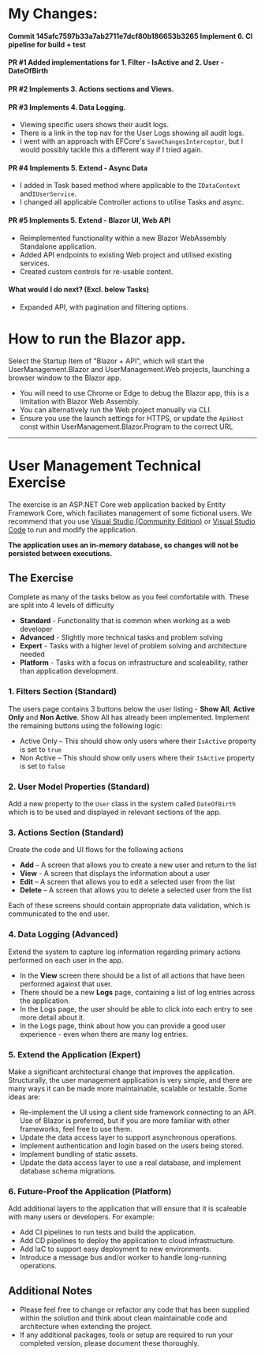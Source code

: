 # My Changes:

#### Commit 145afc7597b33a7ab2711e7dcf80b186653b3265 Implement 6. CI pipeline for build + test

#### PR #1 Added implementations for 1. Filter - IsActive and 2. User - DateOfBirth

#### PR #2 Implements 3. Actions sections and Views.

#### PR #3 Implements 4. Data Logging.
 - Viewing specific users shows their audit logs.
 - There is a link in the top nav for the User Logs showing all audit logs.
 - I went with an approach with EFCore's `SaveChangesInterceptor`, but I would possibly tackle this a different way if I tried again.

#### PR #4 Implements 5. Extend - Async Data
 - I added in Task based method where applicable to the `IDataContext` and`IUserService`.
 - I changed all applicable Controller actions to utilise Tasks and async.


#### PR #5 Implements 5. Extend - Blazor UI, Web API
 - Reimplemented functionality within a new Blazor WebAssembly Standalone application.
 - Added API endpoints to existing Web project and utilised existing services.
 - Created custom controls for re-usable content.


#### What would I do next? (Excl. below Tasks)
 - Expanded API, with pagination and filtering options.

 

# How to run the Blazor app.

Select the Startup Item of "Blazor + API", which will start the UserManagement.Blazor and UserManagement.Web projects, launching a browser window to the Blazor app.
- You will need to use Chrome or Edge to debug the Blazor app, this is a limitation with Blazor Web Assembly.
- You can alternatively run the Web project manually via CLI.
- Ensure you use the launch settings for HTTPS, or update the `ApiHost` const within UserManagement.Blazor.Program to the correct URL

---

# User Management Technical Exercise

The exercise is an ASP.NET Core web application backed by Entity Framework Core, which faciliates management of some fictional users.
We recommend that you use [Visual Studio (Community Edition)](https://visualstudio.microsoft.com/downloads) or [Visual Studio Code](https://code.visualstudio.com/Download) to run and modify the application.

**The application uses an in-memory database, so changes will not be persisted between executions.**

## The Exercise
Complete as many of the tasks below as you feel comfortable with. These are split into 4 levels of difficulty
* **Standard** - Functionality that is common when working as a web developer
* **Advanced** - Slightly more technical tasks and problem solving
* **Expert** - Tasks with a higher level of problem solving and architecture needed
* **Platform** - Tasks with a focus on infrastructure and scaleability, rather than application development.

### 1. Filters Section (Standard)

The users page contains 3 buttons below the user listing - **Show All**, **Active Only** and **Non Active**. Show All has already been implemented. Implement the remaining buttons using the following logic:
* Active Only – This should show only users where their `IsActive` property is set to `true`
* Non Active – This should show only users where their `IsActive` property is set to `false`

### 2. User Model Properties (Standard)

Add a new property to the `User` class in the system called `DateOfBirth` which is to be used and displayed in relevant sections of the app.

### 3. Actions Section (Standard)

Create the code and UI flows for the following actions
* **Add** – A screen that allows you to create a new user and return to the list
* **View** - A screen that displays the information about a user
* **Edit** – A screen that allows you to edit a selected user from the list
* **Delete** – A screen that allows you to delete a selected user from the list

Each of these screens should contain appropriate data validation, which is communicated to the end user.

### 4. Data Logging (Advanced)

Extend the system to capture log information regarding primary actions performed on each user in the app.
* In the **View** screen there should be a list of all actions that have been performed against that user.
* There should be a new **Logs** page, containing a list of log entries across the application.
* In the Logs page, the user should be able to click into each entry to see more detail about it.
* In the Logs page, think about how you can provide a good user experience - even when there are many log entries.

### 5. Extend the Application (Expert)

Make a significant architectural change that improves the application.
Structurally, the user management application is very simple, and there are many ways it can be made more maintainable, scalable or testable.
Some ideas are:
* Re-implement the UI using a client side framework connecting to an API. Use of Blazor is preferred, but if you are more familiar with other frameworks, feel free to use them.
* Update the data access layer to support asynchronous operations.
* Implement authentication and login based on the users being stored.
* Implement bundling of static assets.
* Update the data access layer to use a real database, and implement database schema migrations.

### 6. Future-Proof the Application (Platform)

Add additional layers to the application that will ensure that it is scaleable with many users or developers. For example:
* Add CI pipelines to run tests and build the application.
* Add CD pipelines to deploy the application to cloud infrastructure.
* Add IaC to support easy deployment to new environments.
* Introduce a message bus and/or worker to handle long-running operations.

## Additional Notes

* Please feel free to change or refactor any code that has been supplied within the solution and think about clean maintainable code and architecture when extending the project.
* If any additional packages, tools or setup are required to run your completed version, please document these thoroughly.
